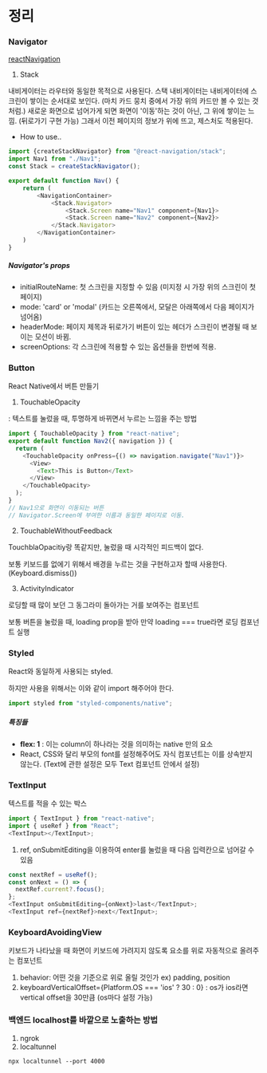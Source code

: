 # 정리

### Navigator

[reactNavigation](http://reactnavigation.org/)

1. Stack

내비게이터는 라우터와 동일한 목적으로 사용된다.
스택 내비게이터는 내비게이터에 스크린이 쌓이는 순서대로 보인다. (마치 카드 뭉치 중에서 가장 위의 카드만 볼 수 있는 것처럼.)
새로운 화면으로 넘어가게 되면 화면이 '이동'하는 것이 아닌, 그 위에 쌓이는 느낌. (뒤로가기 구현 가능)
그래서 이전 페이지의 정보가 위에 뜨고, 제스처도 적용된다.

- How to use..

```javascript
import {createStackNavigator} from "@react-navigation/stack";
import Nav1 from "./Nav1";
const Stack = createStackNavigator();

export default function Nav() {
    return (
        <NavigationContainer>
            <Stack.Navigator>
                <Stack.Screen name="Nav1" component={Nav1}>
                <Stack.Screen name="Nav2" component={Nav2}>
            </Stack.Navigator>
        </NavigationContainer>
    )
}
```

##### Navigator's props

- initialRouteName: 첫 스크린을 지정할 수 있음 (미지정 시 가장 위의 스크린이 첫 페이지)
- mode: 'card' or 'modal' (카드는 오른쪽에서, 모달은 아래쪽에서 다음 페이지가 넘어옴)
- headerMode: 페이지 제목과 뒤로가기 버튼이 있는 헤더가 스크린이 변경될 때 보이는 모션이 바뀜.
- screenOptions: 각 스크린에 적용할 수 있는 옵션들을 한번에 적용.

### Button

React Native에서 버튼 만들기

1. TouchableOpacity

: 텍스트를 눌렀을 때, 투명하게 바뀌면서 누르는 느낌을 주는 방법

```javascript
import { TouchableOpacity } from "react-native";
export default function Nav2({ navigation }) {
  return (
    <TouchableOpacity onPress={() => navigation.navigate("Nav1")}>
      <View>
        <Text>This is Button</Text>
      </View>
    </TouchableOpacity>
  );
}
// Nav1으로 화면이 이동되는 버튼
// Navigator.Screen에 부여한 이름과 동일한 페이지로 이동.
```

2. TouchableWithoutFeedback

TouchblaOpacitiy랑 똑같지만, 눌렀을 때 시각적인 피드백이 없다.

보통 키보드를 없에기 위해서 배경을 누르는 것을 구현하고자 할때 사용한다. (Keyboard.dismiss())

3. ActivityIndicator

로딩할 때 많이 보던 그 동그라미 돌아가는 거를 보여주는 컴포넌트

보통 버튼을 눌렀을 때, loading prop을 받아 만약 loading === true라면 로딩 컴포넌트 실행

### Styled

React와 동일하게 사용되는 styled.

하지만 사용을 위해서는 이와 같이 import 해주어야 한다.

```javascript
import styled from "styled-components/native";
```

##### 특징들

- **flex: 1** : 이는 column이 하나라는 것을 의미하는 native 만의 요소
- React, CSS와 달리 부모의 font를 설정해주어도 자식 컴포넌트는 이를 상속받지 않는다. (Text에 관한 설정은 모두 Text 컴포넌트 안에서 설정)

### TextInput

텍스트를 적을 수 있는 박스

```javascript
import { TextInput } from "react-native";
import { useRef } from "React";
<TextInput></TextInput>;
```

1. ref, onSubmitEditing을 이용하여 enter를 눌렀을 때 다음 입력칸으로 넘어갈 수 있음

```javascript
const nextRef = useRef();
const onNext = () => {
  nextRef.current?.focus();
};
<TextInput onSubmitEditing={onNext}>last</TextInput>;
<TextInput ref={nextRef}>next</TextInput>;
```

### KeyboardAvoidingView

키보드가 나타났을 때 화면이 키보드에 가려지지 않도록 요소를 위로 자동적으로 올려주는 컴포넌트

1. behavior: 어떤 것을 기준으로 위로 올릴 것인가 ex) padding, position
2. keyboardVerticalOffset={Platform.OS === 'ios' ? 30 : 0} : os가 ios라면 vertical offset을 30만큼 (os마다 설정 가능)

### 백엔드 localhost를 바깥으로 노출하는 방법

1. ngrok
2. localtunnel

```shell
npx localtunnel --port 4000
```
